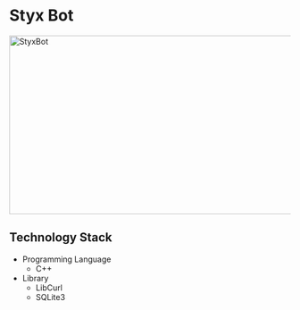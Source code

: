 # Styx Bot

<img src="https://socialify.git.ci/OasisPioneer/StyxBot/image?language=1&owner=1&name=1&stargazers=1&theme=Light" alt="StyxBot" width="640" height="320" style="display: block; margin: auto;" />

## Technology Stack

- Programming Language
  - C++
- Library
  - LibCurl
  - SQLite3